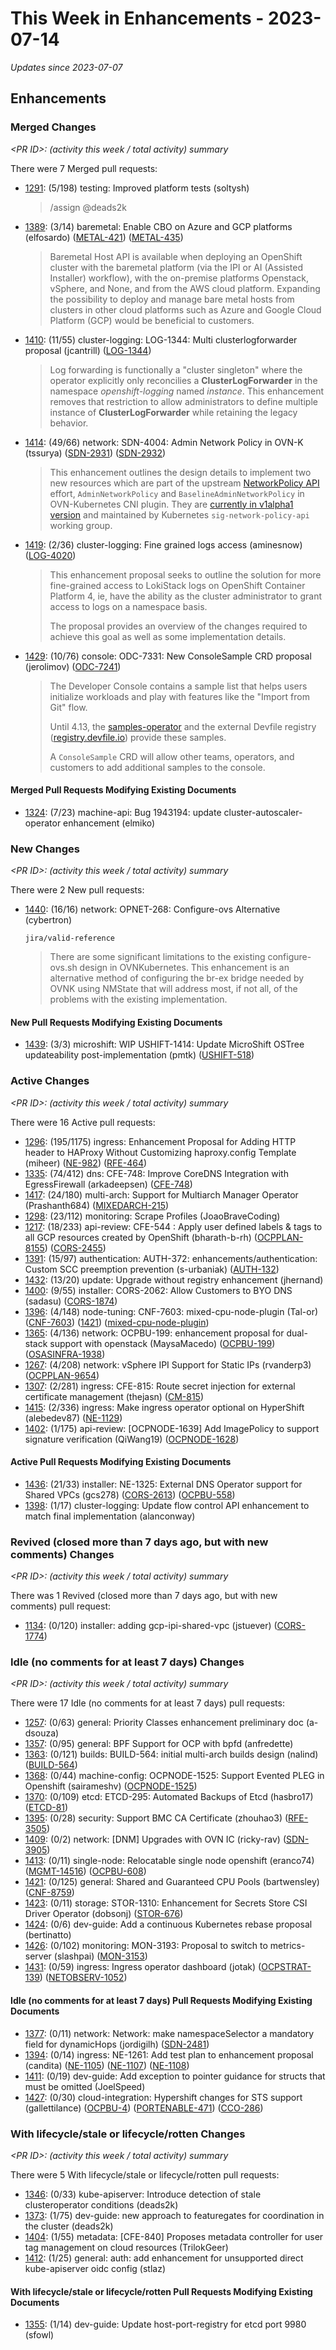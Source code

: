 # This Week in Enhancements - 2023-07-14

*Updates since 2023-07-07*


## Enhancements

### Merged Changes

*&lt;PR ID&gt;: (activity this week / total activity) summary*

There were 7 Merged pull requests:

- [1291](https://github.com/openshift/enhancements/pull/1291): (5/198) testing: Improved platform tests (soltysh)

  > /assign @deads2k

- [1389](https://github.com/openshift/enhancements/pull/1389): (3/14) baremetal: Enable CBO on Azure and GCP platforms (elfosardo) ([METAL-421](https://issues.redhat.com/browse/METAL-421)) ([METAL-435](https://issues.redhat.com/browse/METAL-435))

  > Baremetal Host API is available when deploying an OpenShift cluster with the baremetal platform (via the IPI or AI (Assisted Installer) workflow), with the on-premise platforms Openstack, vSphere, and None, and from the AWS cloud platform.
  > Expanding the possibility to deploy and manage bare metal hosts from clusters in other cloud platforms such as Azure and Google Cloud Platform (GCP) would be beneficial to customers.

- [1410](https://github.com/openshift/enhancements/pull/1410): (11/55) cluster-logging: LOG-1344: Multi clusterlogforwarder proposal (jcantrill) ([LOG-1344](https://issues.redhat.com/browse/LOG-1344))

  > Log forwarding is functionally a "cluster singleton" where the operator explicitly only reconcilies a **ClusterLogForwarder** in the  namespace *openshift-logging* named *instance*.  This enhancement removes that restriction to allow administrators to define multiple instance of **ClusterLogForwarder** while retaining the legacy behavior.

- [1414](https://github.com/openshift/enhancements/pull/1414): (49/66) network: SDN-4004: Admin Network Policy in OVN-K (tssurya) ([SDN-2931](https://issues.redhat.com/browse/SDN-2931)) ([SDN-2932](https://issues.redhat.com/browse/SDN-2932))

  > This enhancement outlines the design details to implement two new resources which are part
  > of the upstream [NetworkPolicy API](https://network-policy-api.sigs.k8s.io/) effort,
  > `AdminNetworkPolicy` and `BaselineAdminNetworkPolicy` in OVN-Kubernetes CNI plugin. They are
  > [currently in v1alpha1 version](https://github.com/kubernetes-sigs/network-policy-api/tree/master/apis/v1alpha1)
  > and maintained by Kubernetes `sig-network-policy-api` working group.

- [1419](https://github.com/openshift/enhancements/pull/1419): (2/36) cluster-logging: Fine grained logs access (aminesnow) ([LOG-4020](https://issues.redhat.com/browse/LOG-4020))

  > This enhancement proposal seeks to outline the solution for more fine-grained access to LokiStack logs on OpenShift Container Platform 4, ie, have the ability as the cluster administrator to grant access to logs on a namespace basis.
  >
  > The proposal provides an overview of the changes required to achieve this goal as well as some implementation details.

- [1429](https://github.com/openshift/enhancements/pull/1429): (10/76) console: ODC-7331: New ConsoleSample CRD proposal (jerolimov) ([ODC-7241](https://issues.redhat.com/browse/ODC-7241))

  > The Developer Console contains a sample list that helps users initialize workloads and play with features like the "Import from Git" flow.
  >
  > Until 4.13, the [samples-operator](https://github.com/openshift/cluster-samples-operator) and the external Devfile registry ([registry.devfile.io](https://registry.devfile.io/viewer?types=sample)) provide these samples.
  >
  > A `ConsoleSample` CRD will allow other teams, operators, and customers to add additional samples to the console.


#### Merged Pull Requests Modifying Existing Documents

- [1324](https://github.com/openshift/enhancements/pull/1324): (7/23) machine-api: Bug 1943194: update cluster-autoscaler-operator enhancement (elmiko)

### New Changes

*&lt;PR ID&gt;: (activity this week / total activity) summary*

There were 2 New pull requests:

- [1440](https://github.com/openshift/enhancements/pull/1440): (16/16) network: OPNET-268: Configure-ovs Alternative (cybertron)

  `jira/valid-reference`

  > There are some significant limitations to the existing configure-ovs.sh design
  > in OVNKubernetes. This enhancement is an alternative method of configuring the
  > br-ex bridge needed by OVNK using NMState that will address most, if not all,
  > of the problems with the existing implementation.


#### New Pull Requests Modifying Existing Documents

- [1439](https://github.com/openshift/enhancements/pull/1439): (3/3) microshift: WIP USHIFT-1414: Update MicroShift OSTree updateability post-implementation (pmtk) ([USHIFT-518](https://issues.redhat.com/browse/USHIFT-518))

### Active Changes

*&lt;PR ID&gt;: (activity this week / total activity) summary*

There were 16 Active pull requests:

- [1296](https://github.com/openshift/enhancements/pull/1296): (195/1175) ingress: Enhancement Proposal for Adding HTTP header to HAProxy Without Customizing haproxy.config Template (miheer) ([NE-982](https://issues.redhat.com/browse/NE-982)) ([RFE-464](https://issues.redhat.com/browse/RFE-464))
- [1335](https://github.com/openshift/enhancements/pull/1335): (74/412) dns:  CFE-748: Improve CoreDNS Integration with EgressFirewall (arkadeepsen) ([CFE-748](https://issues.redhat.com/browse/CFE-748))
- [1417](https://github.com/openshift/enhancements/pull/1417): (24/180) multi-arch: Support for Multiarch Manager Operator (Prashanth684) ([MIXEDARCH-215](https://issues.redhat.com/browse/MIXEDARCH-215))
- [1298](https://github.com/openshift/enhancements/pull/1298): (23/112) monitoring: Scrape Profiles (JoaoBraveCoding)
- [1217](https://github.com/openshift/enhancements/pull/1217): (18/233) api-review: CFE-544 : Apply user defined labels & tags to all GCP resources created by OpenShift (bharath-b-rh) ([OCPPLAN-8155](https://issues.redhat.com/browse/OCPPLAN-8155)) ([CORS-2455](https://issues.redhat.com/browse/CORS-2455))
- [1391](https://github.com/openshift/enhancements/pull/1391): (15/97) authentication: AUTH-372: enhancements/authentication: Custom SCC preemption prevention (s-urbaniak) ([AUTH-132](https://issues.redhat.com/browse/AUTH-132))
- [1432](https://github.com/openshift/enhancements/pull/1432): (13/20) update: Upgrade without registry enhancement (jhernand)
- [1400](https://github.com/openshift/enhancements/pull/1400): (9/55) installer: CORS-2062: Allow Customers to BYO DNS (sadasu) ([CORS-1874](https://issues.redhat.com/browse/CORS-1874))
- [1396](https://github.com/openshift/enhancements/pull/1396): (4/148) node-tuning: CNF-7603: mixed-cpu-node-plugin (Tal-or) ([CNF-7603](https://issues.redhat.com/browse/CNF-7603)) ([1421](https://github.com/openshift/enhancements/pull/1421)) ([mixed-cpu-node-plugin](https://github.com/openshift-kni/mixed-cpu-node-plugin))
- [1365](https://github.com/openshift/enhancements/pull/1365): (4/136) network: OCPBU-199: enhancement proposal for dual-stack support with openstack (MaysaMacedo) ([OCPBU-199](https://issues.redhat.com/browse/OCPBU-199)) ([OSASINFRA-1938](https://issues.redhat.com/browse/OSASINFRA-1938))
- [1267](https://github.com/openshift/enhancements/pull/1267): (4/208) network: vSphere IPI Support for Static IPs (rvanderp3) ([OCPPLAN-9654](https://issues.redhat.com/browse/OCPPLAN-9654))
- [1307](https://github.com/openshift/enhancements/pull/1307): (2/281) ingress: CFE-815: Route secret injection for external certificate management (thejasn) ([CM-815](https://issues.redhat.com/browse/CM-815))
- [1415](https://github.com/openshift/enhancements/pull/1415): (2/336) ingress: Make ingress operator optional on HyperShift (alebedev87) ([NE-1129](https://issues.redhat.com/browse/NE-1129))
- [1402](https://github.com/openshift/enhancements/pull/1402): (1/175) api-review: [OCPNODE-1639] Add ImagePolicy to support signature verification (QiWang19) ([OCPNODE-1628](https://issues.redhat.com/browse/OCPNODE-1628))

#### Active Pull Requests Modifying Existing Documents

- [1436](https://github.com/openshift/enhancements/pull/1436): (21/33) installer: NE-1325: External DNS Operator support for Shared VPCs (gcs278) ([CORS-2613](https://issues.redhat.com/browse/CORS-2613)) ([OCPBU-558](https://issues.redhat.com/browse/OCPBU-558))
- [1398](https://github.com/openshift/enhancements/pull/1398): (1/17) cluster-logging: Update flow control API enhancement to match final implementation (alanconway)

### Revived (closed more than 7 days ago, but with new comments) Changes

*&lt;PR ID&gt;: (activity this week / total activity) summary*

There was 1 Revived (closed more than 7 days ago, but with new comments) pull request:

- [1134](https://github.com/openshift/enhancements/pull/1134): (0/120) installer: adding gcp-ipi-shared-vpc (jstuever) ([CORS-1774](https://issues.redhat.com/browse/CORS-1774))

### Idle (no comments for at least 7 days) Changes

*&lt;PR ID&gt;: (activity this week / total activity) summary*

There were 17 Idle (no comments for at least 7 days) pull requests:

- [1257](https://github.com/openshift/enhancements/pull/1257): (0/63) general: Priority Classes enhancement preliminary doc (a-dsouza)
- [1357](https://github.com/openshift/enhancements/pull/1357): (0/95) general: BPF Support for OCP with bpfd (anfredette)
- [1363](https://github.com/openshift/enhancements/pull/1363): (0/121) builds: BUILD-564: initial multi-arch builds design (nalind) ([BUILD-564](https://issues.redhat.com/browse/BUILD-564))
- [1368](https://github.com/openshift/enhancements/pull/1368): (0/44) machine-config: OCPNODE-1525: Support Evented PLEG in Openshift (sairameshv) ([OCPNODE-1525](https://issues.redhat.com/browse/OCPNODE-1525))
- [1370](https://github.com/openshift/enhancements/pull/1370): (0/109) etcd: ETCD-295: Automated Backups of Etcd (hasbro17) ([ETCD-81](https://issues.redhat.com/browse/ETCD-81))
- [1395](https://github.com/openshift/enhancements/pull/1395): (0/28) security: Support BMC CA Certificate (zhouhao3) ([RFE-3505](https://issues.redhat.com/browse/RFE-3505))
- [1409](https://github.com/openshift/enhancements/pull/1409): (0/2) network: [DNM] Upgrades with OVN IC (ricky-rav) ([SDN-3905](https://issues.redhat.com/browse/SDN-3905))
- [1413](https://github.com/openshift/enhancements/pull/1413): (0/11) single-node: Relocatable single node openshift (eranco74) ([MGMT-14516](https://issues.redhat.com/browse/MGMT-14516)) ([OCPBU-608](https://issues.redhat.com/browse/OCPBU-608))
- [1421](https://github.com/openshift/enhancements/pull/1421): (0/125) general: Shared and Guaranteed CPU Pools (bartwensley) ([CNF-8759](https://issues.redhat.com/browse/CNF-8759))
- [1423](https://github.com/openshift/enhancements/pull/1423): (0/11) storage: STOR-1310: Enhancement for Secrets Store CSI Driver Operator (dobsonj) ([STOR-676](https://issues.redhat.com/browse/STOR-676))
- [1424](https://github.com/openshift/enhancements/pull/1424): (0/6) dev-guide: Add a continuous Kubernetes rebase proposal (bertinatto)
- [1426](https://github.com/openshift/enhancements/pull/1426): (0/102) monitoring: MON-3193: Proposal to switch to metrics-server (slashpai) ([MON-3153](https://issues.redhat.com/browse/MON-3153))
- [1431](https://github.com/openshift/enhancements/pull/1431): (0/59) ingress: Ingress operator dashboard (jotak) ([OCPSTRAT-139](https://issues.redhat.com/browse/OCPSTRAT-139)) ([NETOBSERV-1052](https://issues.redhat.com/browse/NETOBSERV-1052))

#### Idle (no comments for at least 7 days) Pull Requests Modifying Existing Documents

- [1377](https://github.com/openshift/enhancements/pull/1377): (0/11) network: Network: make namespaceSelector a mandatory field for dynamicHops (jordigilh) ([SDN-2481](https://issues.redhat.com/browse/SDN-2481))
- [1394](https://github.com/openshift/enhancements/pull/1394): (0/14) ingress: NE-1261: Add test plan to enhancement proposal (candita) ([NE-1105](https://issues.redhat.com/browse/NE-1105)) ([NE-1107](https://issues.redhat.com/browse/NE-1107)) ([NE-1108](https://issues.redhat.com/browse/NE-1108))
- [1411](https://github.com/openshift/enhancements/pull/1411): (0/19) dev-guide: Add exception to pointer guidance for structs that must be omitted (JoelSpeed)
- [1427](https://github.com/openshift/enhancements/pull/1427): (0/30) cloud-integration: Hypershift changes for STS support (gallettilance) ([OCPBU-4](https://issues.redhat.com/browse/OCPBU-4)) ([PORTENABLE-471](https://issues.redhat.com/browse/PORTENABLE-471)) ([CCO-286](https://issues.redhat.com/browse/CCO-286))

### With lifecycle/stale or lifecycle/rotten Changes

*&lt;PR ID&gt;: (activity this week / total activity) summary*

There were 5 With lifecycle/stale or lifecycle/rotten pull requests:

- [1346](https://github.com/openshift/enhancements/pull/1346): (0/33) kube-apiserver: Introduce detection of stale clusteroperator conditions (deads2k)
- [1373](https://github.com/openshift/enhancements/pull/1373): (1/75) dev-guide: new approach to featuregates for coordination in the cluster (deads2k)
- [1404](https://github.com/openshift/enhancements/pull/1404): (1/55) metadata: [CFE-840] Proposes metadata controller for user tag management on cloud resources (TrilokGeer)
- [1412](https://github.com/openshift/enhancements/pull/1412): (1/25) general: auth: add enhancement for unsupported direct kube-apiserver oidc config (stlaz)

#### With lifecycle/stale or lifecycle/rotten Pull Requests Modifying Existing Documents

- [1355](https://github.com/openshift/enhancements/pull/1355): (1/14) dev-guide: Update host-port-registry for etcd port 9980 (sfowl)
